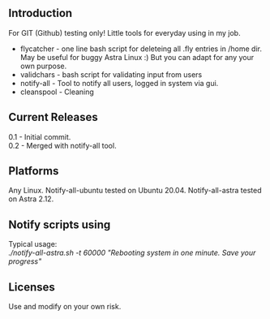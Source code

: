 ## Introduction
For GIT (Github) testing only! Little tools for everyday using in my job. <br />
* flycatcher - one line bash script for deleteing all .fly entries in /home dir. May be useful for buggy Astra Linux :) But you can adapt for any your own purpose.
* validchars - bash script for validating input from users
* notify-all - Tool to notify all users, logged in system via gui.
* cleanspool - Cleaning 
## Current Releases
0.1 - Initial commit. <br />
0.2 - Merged with notify-all tool.
## Platforms
Any Linux. Notify-all-ubuntu tested on Ubuntu 20.04. Notify-all-astra tested on Astra 2.12.
## Notify scripts using
Typical usage:<br />
*./notify-all-astra.sh -t 60000 "Rebooting system in one minute. Save your progress"*
## Licenses
Use and modify on your own risk.